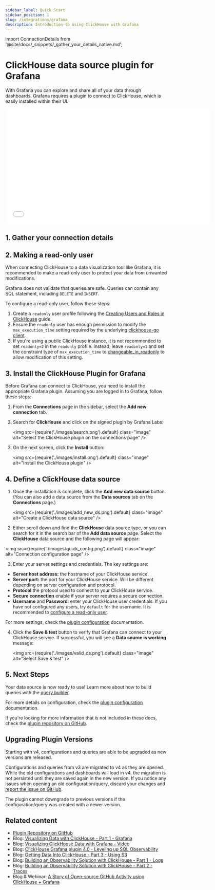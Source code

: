 ```yaml
---
sidebar_label: Quick Start
sidebar_position: 1
slug: /integrations/grafana
description: Introduction to using ClickHouse with Grafana
---
```

import ConnectionDetails from '@site/docs/_snippets/_gather_your_details_native.md';

# ClickHouse data source plugin for Grafana

With Grafana you can explore and share all of your data through dashboards.
Grafana requires a plugin to connect to ClickHouse, which is easily installed within their UI.

<div class='vimeo-container'>
  <iframe src="//www.youtube.com/embed/bRce9xWiqQM"
    width="640"
    height="360"
    frameborder="0"
    allow="autoplay;
    fullscreen;
    picture-in-picture"
    allowfullscreen>
  </iframe>
</div>

## 1. Gather your connection details
<ConnectionDetails />

## 2. Making a read-only user

When connecting ClickHouse to a data visualization tool like Grafana, it is recommended to make a read-only user to protect your data from unwanted modifications.

Grafana does not validate that queries are safe. Queries can contain any SQL statement, including `DELETE` and `INSERT`.

To configure a read-only user, follow these steps:
1. Create a `readonly` user profile following the [Creating Users and Roles in ClickHouse](/operations/access-rights) guide.
2. Ensure the `readonly` user has enough permission to modify the `max_execution_time` setting required by the underlying [clickhouse-go client](https://github.com/ClickHouse/clickhouse-go).
3. If you're using a public ClickHouse instance, it is not recommended to set `readonly=2` in the `readonly` profile. Instead, leave `readonly=1` and set the constraint type of `max_execution_time` to [changeable_in_readonly](/operations/settings/constraints-on-settings) to allow modification of this setting.

## 3.  Install the ClickHouse Plugin for Grafana

Before Grafana can connect to ClickHouse, you need to install the appropriate Grafana plugin. Assuming you are logged in to Grafana, follow these steps:

1. From the **Connections** page in the sidebar, select the **Add new connection** tab.

2. Search for **ClickHouse** and click on the signed plugin by Grafana Labs:

    <img src={require('./images/search.png').default} class="image" alt="Select the ClickHouse plugin on the connections page" />

3. On the next screen, click the **Install** button:

    <img src={require('./images/install.png').default} class="image" alt="Install the ClickHouse plugin" />

## 4. Define a ClickHouse data source

1. Once the installation is complete, click the **Add new data source** button. (You can also add a data source from the **Data sources** tab on the **Connections** page.)

    <img src={require('./images/add_new_ds.png').default} class="image" alt="Create a ClickHouse data source" />

2. Either scroll down and find the **ClickHouse** data source type, or you can search for it in the search bar of the **Add data source** page. Select the **ClickHouse** data source and the following page will appear:

  <img src={require('./images/quick_config.png').default} class="image" alt="Connection configuration page" />

3. Enter your server settings and credentials. The key settings are:

- **Server host address:** the hostname of your ClickHouse service.
- **Server port:** the port for your ClickHouse service. Will be different depending on server configuration and protocol.
- **Protocol** the protocol used to connect to your ClickHouse service.
- **Secure connection** enable if your server requires a secure connection.
- **Username** and **Password**: enter your ClickHouse user credentials. If you have not configured any users, try `default` for the username. It is recommended to [configure a read-only user](#2-making-a-read-only-user).

For more settings, check the [plugin configuration](./config.md) documentation.

4. Click the **Save & test** button to verify that Grafana can connect to your ClickHouse service. If successful, you will see a **Data source is working** message:

    <img src={require('./images/valid_ds.png').default} class="image" alt="Select Save & test" />

## 5. Next Steps

Your data source is now ready to use! Learn more about how to build queries with the [query builder](./query-builder.md).

For more details on configuration, check the [plugin configuration](./config.md) documentation.

If you're looking for more information that is not included in these docs, check the [plugin repository on GitHub](https://github.com/grafana/clickhouse-datasource).

## Upgrading Plugin Versions

Starting with v4, configurations and queries are able to be upgraded as new versions are released.

Configurations and queries from v3 are migrated to v4 as they are opened. While the old configurations and dashboards will load in v4, the migration is not persisted until they are saved again in the new version. If you notice any issues when opening an old configuration/query, discard your changes and [report the issue on GitHub](https://github.com/grafana/clickhouse-datasource/issues).

The plugin cannot downgrade to previous versions if the configuration/query was created with a newer version.

## Related content

- [Plugin Repository on GitHub](https://github.com/grafana/clickhouse-datasource)
- Blog: [Visualizing Data with ClickHouse - Part 1 - Grafana](https://clickhouse.com/blog/visualizing-data-with-grafana)
- Blog: [Visualizing ClickHouse Data with Grafana - Video](https://www.youtube.com/watch?v=Ve-VPDxHgZU)
- Blog: [ClickHouse Grafana plugin 4.0 - Leveling up SQL Observability](https://clickhouse.com/blog/clickhouse-grafana-plugin-4-0)
- Blog: [Getting Data Into ClickHouse - Part 3 - Using S3](https://clickhouse.com/blog/getting-data-into-clickhouse-part-3-s3)
- Blog: [Building an Observability Solution with ClickHouse - Part 1 - Logs](https://clickhouse.com/blog/storing-log-data-in-clickhouse-fluent-bit-vector-open-telemetry)
- Blog: [Building an Observability Solution with ClickHouse - Part 2 - Traces](https://clickhouse.com/blog/storing-traces-and-spans-open-telemetry-in-clickhouse)
- Blog & Webinar: [A Story of Open-source GitHub Activity using ClickHouse + Grafana](https://clickhouse.com/blog/introduction-to-clickhouse-and-grafana-webinar)
